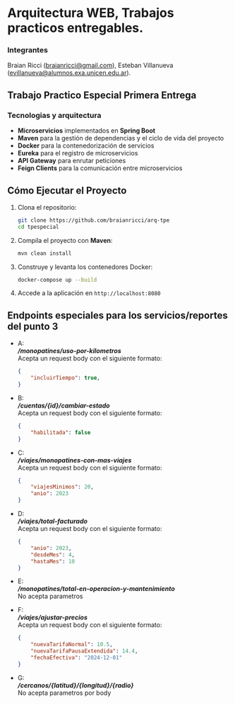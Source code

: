 # Arquitectura WEB, Trabajos practicos entregables.

### Integrantes
Braian Ricci (braianricci@gmail.com), Esteban Villanueva (evillanueva@alumnos.exa.unicen.edu.ar).

## Trabajo Practico Especial Primera Entrega

### Tecnologias y arquitectura
- **Microservicios** implementados en **Spring Boot**
- **Maven** para la gestión de dependencias y el ciclo de vida del proyecto
- **Docker** para la contenedorización de servicios
- **Eureka** para el registro de microservicios
- **API Gateway** para enrutar peticiones
- **Feign Clients** para la comunicación entre microservicios

## Cómo Ejecutar el Proyecto

1. Clona el repositorio:
    ```bash
    git clone https://github.com/braianricci/arq-tpe
    cd tpespecial
    ```

2. Compila el proyecto con **Maven**:
    ```bash
    mvn clean install
    ```

3. Construye y levanta los contenedores Docker:
    ```bash
    docker-compose up --build
    ```

4. Accede a la aplicación en `http://localhost:8080`


## Endpoints especiales para los servicios/reportes del punto 3
- A:  
    **_/monopatines/uso-por-kilometros_**  
    Acepta un request body con el siguiente formato:

    ```json
    {
        "incluirTiempo": true,
    }
    ```

- B:  
     **_/cuentas/{id}/cambiar-estado_**  
    Acepta un request body con el siguiente formato:

    ```json
    {
        "habilitada": false
    }
    ```

- C:  
     **_/viajes/monopatines-con-mas-viajes_**  
    Acepta un request body con el siguiente formato:

    ```json
    {
        "viajesMinimos": 20,
        "anio": 2023
    }
    ```

- D:  
     **_/viajes/total-facturado_**  
    Acepta un request body con el siguiente formato:

    ```json
    {
        "anio": 2023,
        "desdeMes": 4,
        "hastaMes": 10
    }
    ```

- E:  
    **_/monopatines/total-en-operacion-y-mantenimiento_**  
    No acepta parametros

- F:  
     **_/viajes/ajustar-precios_**  
    Acepta un request body con el siguiente formato:

    ```json
    {
        "nuevaTarifaNormal": 10.5,
        "nuevaTarifaPausaExtendida": 14.4,
        "fechaEfectiva": "2024-12-01"
    }
    ```

- G:  
    **_/cercanos/{latitud}/{longitud}/{radio}_**  
    No acepta parametros por body 
